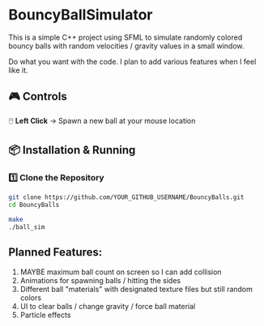 # BouncyBallSimulator
This is a simple C++ project using SFML to simulate randomly colored bouncy balls with random velocities / gravity values in a small window.

Do what you want with the code. I plan to add various features when I feel like it.

## 🎮 Controls
🖱️ **Left Click** → Spawn a new ball at your mouse location  

## 📦 Installation & Running
### **1️⃣ Clone the Repository**
```sh
git clone https://github.com/YOUR_GITHUB_USERNAME/BouncyBalls.git
cd BouncyBalls 

make
./ball_sim

```
## Planned Features:
1. MAYBE maximum ball count on screen so I can add collision
2. Animations for spawning balls / hitting the sides
3. Different ball "materials" with designated texture files but still random colors
4. UI to clear balls / change gravity / force ball material
5. Particle effects
